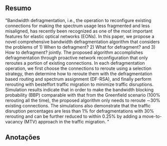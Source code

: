 ## Resumo

"Bandwidth defragmentation, i.e., the operation to
reconfigure existing connections for making the spectrum usage
less fragmented and less misaligned, has recently been recognized
as one of the most important features for elastic optical networks
(EONs). In this paper, we propose a novel comprehensive bandwidth
defragmentation algorithm that considers the problems
of 1) When to defragment? 2) What for defragment? and 3)
How to defragment? jointly. The proposed algorithm accomplishes
defragmentation through proactive network reconfiguration
that only reroutes a portion of existing connections. In each
defragmentation operation, we first choose the connections to
reroute using a selection strategy, then determine how to reroute
them with the defragmentation based routing and spectrum
assignment (DF-RSA), and finally perform rerouting with besteffort
traffic migration to minimize traffic disruptions. Simulation
results indicate that in order to make the bandwidth blocking
probability (BBP) comparable with that from the Greenfield
scenario (100% rerouting all the time), the proposed algorithm
only needs to reroute ∼30% existing connections. The simulations
also demonstrate that the traffic disruption percentages are less
than 1% for defragmentations with 30% rerouting and can be
further reduced to within 0.25% by adding a move-to-vacancy
(MTV) approach in the traffic migration.
"


## Anotações

